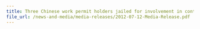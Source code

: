 ```yaml
---
title: Three Chinese work permit holders jailed for involvement in contraband cigarette activities 
file_url: /news-and-media/media-releases/2012-07-12-Media-Release.pdf
---
```

